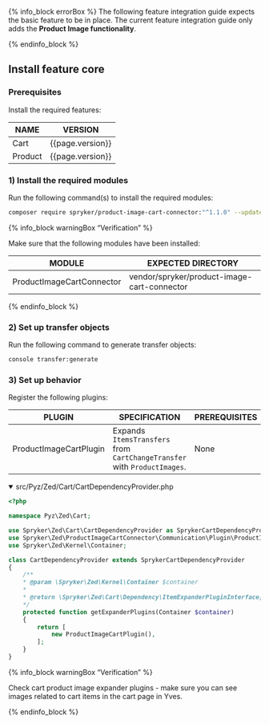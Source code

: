 

{% info_block errorBox %}
The following feature integration guide expects the basic feature to be in place. The current feature integration guide only adds the **Product Image functionality**.

{% endinfo_block %}

## Install feature core

### Prerequisites

Install the required features:

| NAME | VERSION |
| --- | --- |
| Cart | {{page.version}} |
| Product | {{page.version}} |

### 1) Install the required modules

Run the following command(s) to install the required modules:

```bash
composer require spryker/product-image-cart-connector:"^1.1.0" --update-with-dependencies
```

{% info_block warningBox “Verification” %}

Make sure that the following modules have been installed:

| MODULE | EXPECTED DIRECTORY |
| --- | --- |
| ProductImageCartConnector | vendor/spryker/product-image-cart-connector |

{% endinfo_block %}

### 2) Set up transfer objects

Run the following command to generate transfer objects:

```bash
console transfer:generate
```

### 3) Set up behavior

Register the following plugins:

| PLUGIN | SPECIFICATION | PREREQUISITES | NAMESPACE |
| --- | --- | --- | --- |
| ProductImageCartPlugin | Expands `ItemsTransfers` from `CartChangeTransfer` with `ProductImages`. | None | Spryker\Zed\ProductImageCartConnector\Communication\Plugin |

<details open><summary markdown='span'>src/Pyz/Zed/Cart/CartDependencyProvider.php</summary>

```php
<?php

namespace Pyz\Zed\Cart;

use Spryker\Zed\Cart\CartDependencyProvider as SprykerCartDependencyProvider;
use Spryker\Zed\ProductImageCartConnector\Communication\Plugin\ProductImageCartPlugin;
use Spryker\Zed\Kernel\Container;

class CartDependencyProvider extends SprykerCartDependencyProvider
{
	/**
	* @param \Spryker\Zed\Kernel\Container $container
	*
	* @return \Spryker\Zed\Cart\Dependency\ItemExpanderPluginInterface[]
	*/
	protected function getExpanderPlugins(Container $container)
	{
		return [
			new ProductImageCartPlugin(),
		];
	}
}
```
</details>

{% info_block warningBox “Verification” %}

Check cart product image expander plugins - make sure you can see images related to cart items in the cart page in Yves.

{% endinfo_block %}
